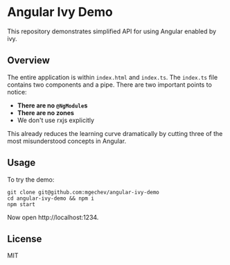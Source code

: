 # Angular Ivy Demo

This repository demonstrates simplified API for using Angular enabled by ivy.

## Overview

The entire application is within `index.html` and `index.ts`. The `index.ts` file contains two components and a pipe. There are two important points to notice:

- **There are no `@NgModule`s**
- **There are no zones**
- We don't use rxjs explicitly

This already reduces the learning curve dramatically by cutting three of the most misunderstood concepts in Angular.

## Usage

To try the demo:

```
git clone git@github.com:mgechev/angular-ivy-demo
cd angular-ivy-demo && npm i
npm start
```

Now open http://localhost:1234.

## License

MIT
